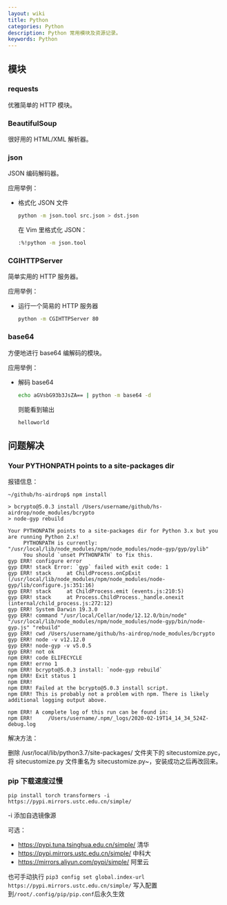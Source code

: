 ```yaml
---
layout: wiki
title: Python
categories: Python
description: Python 常用模块及资源记录。
keywords: Python
---
```


## 模块

### requests

优雅简单的 HTTP 模块。

### BeautifulSoup

很好用的 HTML/XML 解析器。

### json

JSON 编码解码器。

应用举例：

* 格式化 JSON 文件

  ```sh
  python -m json.tool src.json > dst.json
  ```

  在 Vim 里格式化 JSON：

  ```sh
  :%!python -m json.tool
  ```

### CGIHTTPServer

简单实用的 HTTP 服务器。

应用举例：

* 运行一个简易的 HTTP 服务器

  ```sh
  python -m CGIHTTPServer 80
  ```

### base64

方便地进行 base64 编解码的模块。

应用举例：

* 解码 base64

  ```sh
  echo aGVsbG93b3JsZA== | python -m base64 -d
  ```

  则能看到输出

  ```sh
  helloworld
  ```

## 问题解决

### Your PYTHONPATH points to a site-packages dir

报错信息：

```
~/github/hs-airdrop$ npm install

> bcrypto@5.0.3 install /Users/username/github/hs-airdrop/node_modules/bcrypto
> node-gyp rebuild

Your PYTHONPATH points to a site-packages dir for Python 3.x but you are running Python 2.x!
     PYTHONPATH is currently: "/usr/local/lib/node_modules/npm/node_modules/node-gyp/gyp/pylib"
     You should `unset PYTHONPATH` to fix this.
gyp ERR! configure error
gyp ERR! stack Error: `gyp` failed with exit code: 1
gyp ERR! stack     at ChildProcess.onCpExit (/usr/local/lib/node_modules/npm/node_modules/node-gyp/lib/configure.js:351:16)
gyp ERR! stack     at ChildProcess.emit (events.js:210:5)
gyp ERR! stack     at Process.ChildProcess._handle.onexit (internal/child_process.js:272:12)
gyp ERR! System Darwin 19.3.0
gyp ERR! command "/usr/local/Cellar/node/12.12.0/bin/node" "/usr/local/lib/node_modules/npm/node_modules/node-gyp/bin/node-gyp.js" "rebuild"
gyp ERR! cwd /Users/username/github/hs-airdrop/node_modules/bcrypto
gyp ERR! node -v v12.12.0
gyp ERR! node-gyp -v v5.0.5
gyp ERR! not ok
npm ERR! code ELIFECYCLE
npm ERR! errno 1
npm ERR! bcrypto@5.0.3 install: `node-gyp rebuild`
npm ERR! Exit status 1
npm ERR!
npm ERR! Failed at the bcrypto@5.0.3 install script.
npm ERR! This is probably not a problem with npm. There is likely additional logging output above.

npm ERR! A complete log of this run can be found in:
npm ERR!     /Users/username/.npm/_logs/2020-02-19T14_14_34_524Z-debug.log
```

解决方法：

删除 /usr/local/lib/python3.7/site-packages/ 文件夹下的 sitecustomize.pyc，将 sitecustomize.py 文件重名为 sitecustomize.py~，安装成功之后再改回来。

### pip 下载速度过慢
```shell
pip install torch transformers -i https://pypi.mirrors.ustc.edu.cn/simple/
```
-i 添加自选镜像源

可选：
* https://pypi.tuna.tsinghua.edu.cn/simple/  清华
* https://pypi.mirrors.ustc.edu.cn/simple/ 中科大
* https://mirrors.aliyun.com/pypi/simple/ 阿里云

也可手动执行
`pip3 config set global.index-url https://pypi.mirrors.ustc.edu.cn/simple/` 
写入配置到`/root/.config/pip/pip.conf`后永久生效
